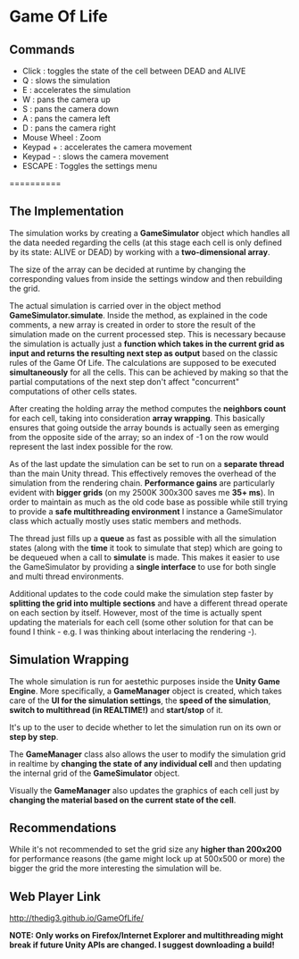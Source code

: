 Game Of Life
==========

Commands
---------
- Click : toggles the state of the cell between DEAD and ALIVE
- Q : slows the simulation
- E : accelerates the simulation
- W : pans the camera up
- S : pans the camera down
- A : pans the camera left
- D : pans the camera right
- Mouse Wheel : Zoom
- Keypad + : accelerates the camera movement
- Keypad - : slows the camera movement
- ESCAPE : Toggles the settings menu 

==========

The Implementation
------

The simulation works by creating a **GameSimulator** object which handles all the data needed regarding the cells (at this stage each cell is only defined by its state: ALIVE or DEAD) by working with a **two-dimensional array**.

The size of the array can be decided at runtime by changing the corresponding values from inside the settings window and then rebuilding the grid.

The actual simulation is carried over in the object method **GameSimulator.simulate**. Inside the method, as explained in the code comments, a new array is created in order to store the result of the simulation made on the current processed step. This is necessary because the simulation is actually just a **function which takes in the current grid as input and returns the resulting next step as output** based on the classic rules of the Game Of Life. The calculations are supposed to be executed **simultaneously** for all the cells. This can be achieved by making so that the partial computations of the next step don't affect "concurrent" computations of other cells states.

After creating the holding array the method computes the **neighbors count** for each cell, taking into consideration **array wrapping**. This basically ensures that going outside the array bounds is actually seen as emerging from the opposite side of the array; so an index of -1 on the row would represent the last index possible for the row.

As of the last update the simulation can be set to run on a **separate thread** than the main Unity thread. This effectively removes the overhead of the simulation from the rendering chain. **Performance gains** are particularly evident with **bigger grids** (on my 2500K 300x300 saves me **35+ ms**). In order to maintain as much as the old code base as possible while still trying to provide a **safe multithreading environment** I instance a GameSimulator class which actually mostly uses static members and methods.

The thread just fills up a **queue** as fast as possible with all the simulation states (along with the **time** it took to simulate that step) which are going to be dequeued when a call to **simulate** is made. This makes it easier to use the GameSimulator by providing a **single interface** to use for both single and multi thread environments.

Additional updates to the code could make the simulation step faster by **splitting the grid into multiple sections** and have a different thread operate on each section by itself. However, most of the time is actually spent updating the materials for each cell (some other solution for that can be found I think - e.g. I was thinking about interlacing the rendering -).

Simulation Wrapping
---

The whole simulation is run for aestethic purposes inside the **Unity Game Engine**.
More specifically, a **GameManager** object is created, which takes care of the **UI for the simulation settings**, the **speed of the simulation**, **switch to multithread (in REALTIME!)** and **start/stop** of it.

It's up to the user to decide whether to let the simulation run on its own or **step by step**.

The **GameManager** class also allows the user to modify the simulation grid in realtime by **changing the state of any individual cell** and then updating the internal grid of the **GameSimulator** object.

Visually the **GameManager** also updates the graphics of each cell just by **changing the material based on the current state of the cell**.

Recommendations
---

While it's not recommended to set the grid size any **higher than 200x200** for performance reasons (the game might lock up at 500x500 or more) the bigger the grid the more interesting the simulation will be.

Web Player Link 
---
http://thedig3.github.io/GameOfLife/

**NOTE: Only works on Firefox/Internet Explorer and multithreading might break if future Unity APIs are changed. I suggest downloading a build!**



























